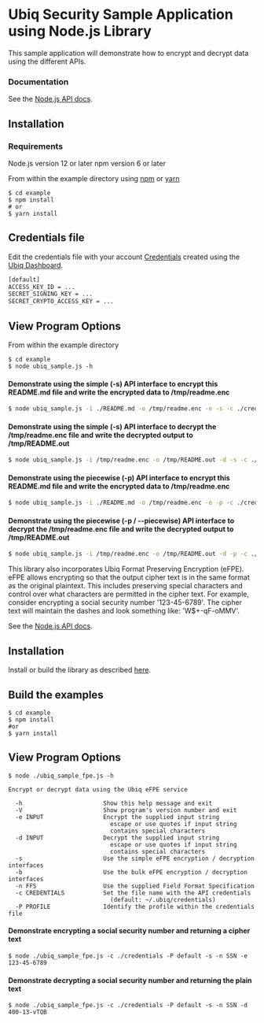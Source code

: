 # Ubiq Security Sample Application using Node.js Library


This sample application will demonstrate how to encrypt and decrypt data using the different APIs.


### Documentation

See the [Node.js API docs][apidocs].

## Installation

### Requirements

Node.js version 12 or later
npm version 6 or later

From within the example directory using [npm] or [yarn]

```console
$ cd example
$ npm install
# or
$ yarn install
```
## Credentials file

Edit the credentials file with your account [Credentials][credentials] created using the [Ubiq Dashboard][dashboard].

```sh
[default]
ACCESS_KEY_ID = ...
SECRET_SIGNING_KEY = ...
SECRET_CRYPTO_ACCESS_KEY = ...
```
## View Program Options

From within the example directory

```
$ cd example
$ node ubiq_sample.js -h
```

#### Demonstrate using the simple (-s) API interface to encrypt this README.md file and write the encrypted data to /tmp/readme.enc

```sh
$ node ubiq_sample.js -i ./README.md -o /tmp/readme.enc -e -s -c ./credentials
```
#### Demonstrate using the simple (-s) API interface to decrypt the /tmp/readme.enc file and write the decrypted output to /tmp/README.out

```sh
$ node ubiq_sample.js -i /tmp/readme.enc -o /tmp/README.out -d -s -c ./credentials
```
#### Demonstrate using the piecewise (-p) API interface to encrypt this README.md file and write the encrypted data to /tmp/readme.enc

```sh
$ node ubiq_sample.js -i ./README.md -o /tmp/readme.enc -e -p -c ./credentials
```
#### Demonstrate using the piecewise (-p / --piecewise) API interface to decrypt the /tmp/readme.enc file and write the decrypted output to /tmp/README.out

```sh
$ node ubiq_sample.js -i /tmp/readme.enc -o /tmp/README.out -d -p -c ./credentials
```

This library also incorporates Ubiq Format Preserving Encryption (eFPE).  eFPE allows encrypting so that the output cipher text is in the same format as the original plaintext. This includes preserving special characters and control over what characters are permitted in the cipher text. For example, consider encrypting a social security number '123-45-6789'. The cipher text will maintain the dashes and look something like: 'W$+-qF-oMMV'.


See the [Node.js API docs](https://dev.ubiqsecurity.com/docs/api).

## Installation

Install or build the library as described [here](/README.md#installation).

## Build the examples
```console
$ cd example
$ npm install
#or
$ yarn install
```
## View Program Options

```console
$ node ./ubiq_sample_fpe.js -h
```

```console
Encrypt or decrypt data using the Ubiq eFPE service

  -h                       Show this help message and exit
  -V                       Show program's version number and exit
  -e INPUT                 Encrypt the supplied input string
                             escape or use quotes if input string
                             contains special characters
  -d INPUT                 Decrypt the supplied input string
                             escape or use quotes if input string
                             contains special characters
  -s                       Use the simple eFPE encryption / decryption interfaces
  -b                       Use the bulk eFPE encryption / decryption interfaces
  -n FFS                   Use the supplied Field Format Specification
  -c CREDENTIALS           Set the file name with the API credentials
                             (default: ~/.ubiq/credentials)
  -P PROFILE               Identify the profile within the credentials file
```
#### Demonstrate encrypting a social security number and returning a cipher text

```console
$ node ./ubiq_sample_fpe.js -c ./credentials -P default -s -n SSN -e 123-45-6789
```
#### Demonstrate decrypting a social security number and returning the plain text

```console
$ node ./ubiq_sample_fpe.js -c ./credentials -P default -s -n SSN -d 400-13-vTQB
```
[credentials]:https://dev.ubiqsecurity.com/docs/how-to-create-api-keys
[apidocs]:https://dev.ubiqsecurity.com/docs/api
[npm]:https://www.npmjs.com
[dashboard]:https://dev.ubiqsecurity.com/docs/dashboard
[credentials]:https://dev.ubiqsecurity.com/docs/how-to-create-api-keys
[yarn]: https://yarnpkg.com/